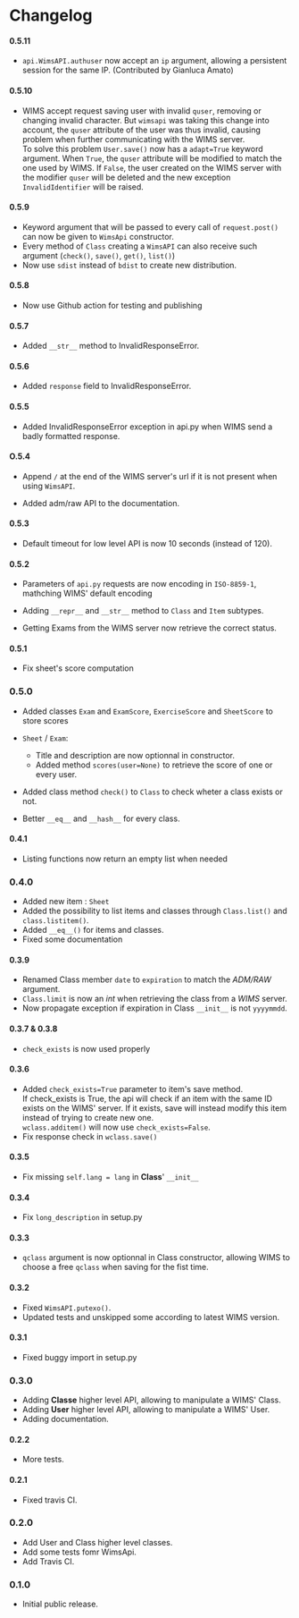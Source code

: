 # Changelog


#### 0.5.11

* `api.WimsAPI.authuser` now accept an `ip` argument, allowing a persistent session for the
  same IP. (Contributed by Gianluca Amato)


#### 0.5.10

* WIMS accept request saving user with invalid `quser`, removing or changing
  invalid character. But `wimsapi` was taking this change into account, the `quser`
  attribute of the user was thus invalid, causing problem when further communicating with
  the WIMS server.  
  To solve this problem `User.save()` now has a `adapt=True` keyword argument. When `True`,
  the `quser` attribute will be modified to match the one used by WIMS. If `False`, the
  user created on the WIMS server with the modifier `quser` will be deleted and the new
  exception `InvalidIdentifier` will be raised.


#### 0.5.9

* Keyword argument that will be passed to every call of `request.post()` can now
be given to `WimsApi` constructor.
* Every method of `Class` creating a `WimsAPI` can also receive such argument
(`check()`, `save()`, `get()`, `list()`)
* Now use `sdist` instead of `bdist` to create new distribution.

#### 0.5.8

* Now use Github action for testing and publishing

#### 0.5.7

* Added `__str__` method to InvalidResponseError.

#### 0.5.6

* Added `response` field to InvalidResponseError.


#### 0.5.5

* Added InvalidResponseError exception in api.py when WIMS send a badly formatted response.


#### O.5.4

* Append `/` at the end of the WIMS server's url if it is not present when using
`WimsAPI`.

* Added adm/raw API to the documentation.


#### 0.5.3

* Default timeout for low level API is now 10 seconds (instead of 120).


#### 0.5.2

* Parameters of `api.py` requests are now encoding in `ISO-8859-1`, mathching WIMS'
  default encoding
  
* Adding `__repr__` and `__str__` method to `Class` and `Item` subtypes.

* Getting Exams from the WIMS server now retrieve the correct status.


#### 0.5.1

* Fix sheet's score computation


### 0.5.0

* Added classes `Exam` and `ExamScore`, `ExerciseScore` and `SheetScore`
to store scores

* `Sheet` / `Exam`:
    * Title and description are now optionnal in constructor.
    * Added method `scores(user=None)` to retrieve the score of one or every user.

* Added class method `check()` to `Class` to check wheter a class exists or not.

* Better `__eq__` and `__hash__` for every class.


#### 0.4.1

* Listing functions now return an empty list when needed


### 0.4.0

* Added new item : `Sheet`
* Added the possibility to list items and classes through `Class.list()` and
    `class.listitem()`.
* Added `__eq__()` for items and classes.
* Fixed some documentation


#### 0.3.9

* Renamed Class member `date` to `expiration` to match the *ADM/RAW* argument.
* `Class.limit` is now an *int* when retrieving the class from a *WIMS* server.
* Now propagate exception if expiration in Class `__init__` is not `yyyymmdd`.

#### 0.3.7 & 0.3.8

* `check_exists` is now used properly


#### 0.3.6

* Added `check_exists=True` parameter to item's save method.  
    If check_exists is True, the api will check if an item with the same ID
    exists on the WIMS' server. If it exists, save will instead modify this
    item instead of trying to create new one.  
    `wclass.additem()` will now use `check_exists=False`.
* Fix response check in `wclass.save()`


#### 0.3.5

* Fix missing `self.lang = lang` in **Class**' `__init__`


#### 0.3.4

* Fix `long_description` in setup.py


#### 0.3.3

* `qclass` argument is now optionnal in Class constructor,
   allowing WIMS to choose a free `qclass` when saving for
   the fist time. 


#### 0.3.2

* Fixed `WimsAPI.putexo()`.
* Updated tests and unskipped some according to latest WIMS version.


#### 0.3.1

* Fixed buggy import in setup.py


### 0.3.0

* Adding **Classe** higher level API, allowing to manipulate a WIMS' Class.
* Adding **User** higher level API, allowing to manipulate a WIMS' User.
* Adding documentation.


#### 0.2.2

* More tests.


#### 0.2.1

* Fixed travis CI.


### 0.2.0

* Add User and Class higher level classes.
* Add some tests fomr WimsApi.
* Add Travis CI.


### 0.1.0

* Initial public release.
